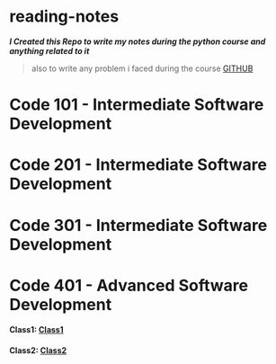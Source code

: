 # reading-notes

**_I Created this Repo to write my notes during the python course and anything related to it_**
>also to write any problem i faced during the course
[GITHUB](https://github.com/tareqzoubii)
# Code 101 - Intermediate Software Development
# Code 201 - Intermediate Software Development
# Code 301 - Intermediate Software Development
# Code 401 - Advanced Software Development
 #### Class1: [Class1](code-401-python/class-01/README.md)
 #### Class2: [Class2](code-401-python/class-02/README.md)